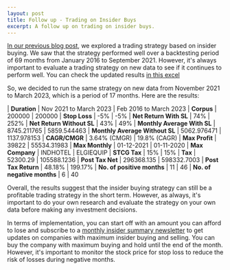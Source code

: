 ```yaml
---
layout: post
title: Follow up - Trading on Insider Buys
excerpt: A follow up on trading on insider buys.
---
```


<a target="_blank" href="https://blog.vikhed.in/insider-buy-trading/">In our previous blog post</a>, we explored a trading strategy based on insider buying. We saw that the strategy performed well over a backtesting period of 69 months from January 2016 to September 2021. However, it's always important to evaluate a trading strategy on new data to see if it continues to perform well. You can check the updated results <a target="_blank" href="https://docs.google.com/spreadsheets/d/1xtWw99OCv7bAe1NdQNfGYB0Nir4rK8oo/edit#gid=1574867501">in this excel</a>

So, we decided to run the same strategy on new data from November 2021 to March 2023, which is a period of 17 months. Here are the results:

|   **Duration**					|	Nov 2021 to March 2023		|	Feb 2016 to March 2023
|   **Corpus**						|	200000						|	200000
|   **Stop Loss**					|	-5%							|	-5%
|   **Net Return With SL**			|	74%							|	252%
|   **Net Return Without SL**		|	43%							|	49%
|   **Monthly Average With SL**		|	8745.211765					|	5859.544463
|   **Monthly Average Without SL**	|	5062.976471					|	1137.978153
|   **CAGR/CMGR**					|	3.64% (CMGR)				|	19.8% (CAGR)
|   **Max Profit**					|	39822						|	55534.31983
|   **Max Monthly**					|	01-12-2021					|	01-11-2020
|   **Max Company**					|	INDHOTEL					|	ELGIEQUIP
|   **STCG Tax**					|	15%							|	15%
|   **Tax**							|	52300.29 					|	105588.1236
|   **Post Tax Net**				|	296368.135 					|	598332.7003
|   **Post Tax Return**				|	48.18%						|	199.17%
|   **No. of positive months**		|	11 							|	46
|   **No. of negative months**		|	6 							|	40


Overall, the results suggest that the insider buying strategy can still be a profitable trading strategy in the short term. However, as always, it's important to do your own research and evaluate the strategy on your own data before making any investment decisions.

In terms of implementation, you can start off with an amount you can afford to lose and subscribe to a <a target="_blank" href="https://vikhed.in/insider-summary">monthly insider summary newsletter</a> to get updates on companies with maximum insider buying and selling. You can buy the company with maximum buying and hold until the end of the month. However, it's important to monitor the stock price for stop loss to reduce the risk of losses during negative months.
